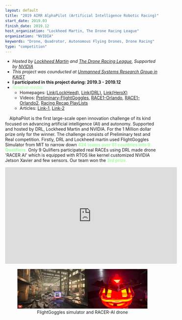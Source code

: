 ```yaml
---
layout: default
title: "2019 AIRR AlphaPilot (Artificial Intelligence Robotic Racing)"
start_date: 2019.03
finish_date: 2019.12
host_organization: "Lockheed Martin, The Drone Racing League"
organization: "NVIDIA"
keywords: "Drone, Quadrotor, Autonomous Flying Drones, Drone Racing"
type: "competition"
---
```


* *Hosted by [Lockheed Martin](https://www.lockheedmartin.com/) and [The Drone Racing League](https://thedroneracingleague.com/), Supported by [NVIDIA](https://www.nvidia.com/en-us/)*
* *This project was counducted at [Unmanned Systems Research Group in KAIST](http://unmanned.kaist.ac.kr)*
* **I participated in this project during: 2019.3 - 2019.12**
* *<span style="color:#a0ffa0">Relative media: </span>*
    * Homepages: [Link(LockHeed)](https://www.lockheedmartin.com/en-us/news/events/ai-innovation-challenge.html), [Link(DRL)](https://thedroneracingleague.com/airr/), [Link(HeroX)](https://www.herox.com/alphapilot/community)
    * Videos: [Preliminary-FlightGoggles](https://youtu.be/XMyiNlIbDXU), [RACE1-Orlando](https://youtu.be/kTKeN2SluxU), [RACE1-Orlando2](https://www.facebook.com/plugins/video.php?href=https%3A%2F%2Fwww.facebook.com%2Flockheedmartin%2Fvideos%2F394882387857530%2F&show_text=0&width=560), [Racing Recap PlayLists](https://www.youtube.com/playlist?list=PLvgPHeVm_WqKPy-59Svi-0KEN_pDGedS_)
    * Articles: [Link-1](https://www.lockheedmartin.com/en-us/news/events/ai-innovation-challenge.html), [Link-2](https://biz.chosun.com/site/data/html_dir/2019/06/02/2019060201686.html)

　AlphaPilot is the first large-scale open innovation challenge of its kind focused on advancing artificial intelligence (AI) and autonomy.
Supported and hosted by DRL, Lockheed Martin and NVIDIA. For the 1 Million dollar prize only for the winner.
The challenge consists of Preliminary test and Real competition.
Firstly, DRL and Lockheed martin used FlightGoggles Simulator from MIT to narrow down **<span style="color:#a0ffa0">424 teams over 81 countries into 9 Qualifiers.</span>**
Only 9 Qulifiers participated real RACEs using DRL made drone 'RACER AI' which is equipped with RTOS like kernel customized NVIDIA Jetson Xavier and few sensors. Our team won the **<span style="color:#a0ffa0">3rd prize.</span>**

  <p align="center">
  <iframe src="https://www.facebook.com/plugins/video.php?href=https%3A%2F%2Fwww.facebook.com%2Flockheedmartin%2Fvideos%2F394882387857530%2F&show_text=0&width=560" width="560" height="315" style="border:none;overflow:hidden" scrolling="no" frameborder="0" allowTransparency="true" allowFullScreen="true"></iframe>
  </p>
  <p align="center" onContextMenu="return false;" onselectstart="return false" ondragstart="return false">
      <figure align="center">
          <img src="./assets/img/project/alpha/alpha.jpg" onContextMenu="return false;">
          <figcaption style="text-align:center;"> FlightGoggles simulator and RACER-AI drone </figcaption>
      </figure>
  </p>